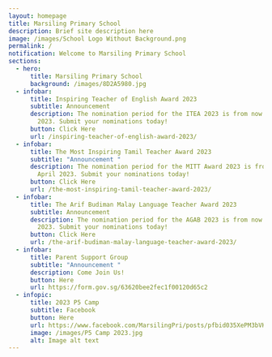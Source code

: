 ```yaml
---
layout: homepage
title: Marsiling Primary School
description: Brief site description here
image: /images/School Logo Without Background.png
permalink: /
notification: Welcome to Marsiling Primary School
sections:
  - hero:
      title: Marsiling Primary School
      background: /images/8D2A5980.jpg
  - infobar:
      title: Inspiring Teacher of English Award 2023
      subtitle: Announcement
      description: The nomination period for the ITEA 2023 is from now to 27 March
        2023. Submit your nominations today!
      button: Click Here
      url: /inspiring-teacher-of-english-award-2023/
  - infobar:
      title: The Most Inspiring Tamil Teacher Award 2023
      subtitle: "Announcement "
      description: The nomination period for the MITT Award 2023 is from now to 10
        April 2023. Submit your nominations today!
      button: Click Here
      url: /the-most-inspiring-tamil-teacher-award-2023/
  - infobar:
      title: The Arif Budiman Malay Language Teacher Award 2023
      subtitle: Announcement
      description: The nomination period for the AGAB 2023 is from now to 31 March
        2023. Submit your nominations today!
      button: Click Here
      url: /the-arif-budiman-malay-language-teacher-award-2023/
  - infobar:
      title: Parent Support Group
      subtitle: "Announcement "
      description: Come Join Us!
      button: Here
      url: https://form.gov.sg/63620bee2fec1f00120d65c2
  - infopic:
      title: 2023 P5 Camp
      subtitle: Facebook
      button: Here
      url: https://www.facebook.com/MarsilingPri/posts/pfbid035XePM3bVKQmq11AxazVwdnhpLHRXx2kfxrzCvVbe3itfHuiHULs2K3n9ZZrk32DZl
      image: /images/P5 Camp 2023.jpg
      alt: Image alt text
---
```


